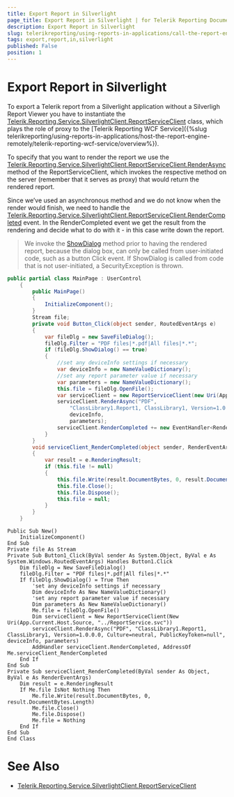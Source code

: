 ```yaml
---
title: Export Report in Silverlight
page_title: Export Report in Silverlight | for Telerik Reporting Documentation
description: Export Report in Silverlight
slug: telerikreporting/using-reports-in-applications/call-the-report-engine-via-apis/export-report-in-silverlight
tags: export,report,in,silverlight
published: False
position: 1
---
```


# Export Report in Silverlight



To export a Telerik report from a Silverlight application without a Silverligh Report Viewer you have to instantiate the  [Telerik.Reporting.Service.SilverlightClient.ReportServiceClient](/reporting/api/Telerik.Reporting.Service.SilverlightClient.ReportServiceClient)  class, which plays the role of proxy to the [Telerik Reporting WCF Service]({%slug telerikreporting/using-reports-in-applications/host-the-report-engine-remotely/telerik-reporting-wcf-service/overview%}).       

To specify that you want to render the report we use the          [Telerik.Reporting.Service.SilverlightClient.ReportServiceClient.RenderAsync](/reporting/api/Telerik.Reporting.Service.SilverlightClient.ReportServiceClient#Telerik_Reporting_Service_SilverlightClient_ReportServiceClient_RenderAsync_System_String_System_String_Telerik_Reporting_Service_NameValueDictionary_Telerik_Reporting_Service_NameValueDictionary_)            method of the ReportServiceClient, which invokes the respective method on the server (remember that it serves as proxy)           that would return the rendered report.       

Since we’ve used an asynchronous method and we do not know when the render would finish, we need to handle the          [Telerik.Reporting.Service.SilverlightClient.ReportServiceClient.RenderCompleted](/reporting/api/Telerik.Reporting.Service.SilverlightClient.ReportServiceClient#Telerik_Reporting_Service_SilverlightClient_ReportServiceClient_RenderCompleted)            event. In the RenderCompleted event we get the result from the rendering and decide what to do with it -  in this case write down the report.       

> We invoke the       [ShowDialog](http://msdn.microsoft.com/en-us/library/system.windows.controls.savefiledialog.showdialog(VS.95).aspx)        method prior to having the rendered report, because the dialog box, can only be called from user-initiated code, such as a button Click event. If ShowDialog is called from code that is not user-initiated, a SecurityException is thrown.         


    
````C#
public partial class MainPage : UserControl
    {
        public MainPage()
        {
            InitializeComponent();
        }
        Stream file;
        private void Button_Click(object sender, RoutedEventArgs e)
        {
            var fileDlg = new SaveFileDialog();
            fileDlg.Filter = "PDF files|*.pdf|All files|*.*";
            if (fileDlg.ShowDialog() == true)
            {
                //set any deviceInfo settings if necessary
                var deviceInfo = new NameValueDictionary();
                //set any report parameter value if necessary
                var parameters = new NameValueDictionary();
                this.file = fileDlg.OpenFile();
                var serviceClient = new ReportServiceClient(new Uri(App.Current.Host.Source, "../ReportService.svc"));
                serviceClient.RenderAsync("PDF",
                    "ClassLibrary1.Report1, ClassLibrary1, Version=1.0.0.0, Culture=neutral, PublicKeyToken=null",
                    deviceInfo,
                    parameters);
                serviceClient.RenderCompleted += new EventHandler<RenderEventArgs>(serviceClient_RenderCompleted);
            }
        }
        void serviceClient_RenderCompleted(object sender, RenderEventArgs e)
        {
            var result = e.RenderingResult;
            if (this.file != null)
            {
                this.file.Write(result.DocumentBytes, 0, result.DocumentBytes.Length);
                this.file.Close();
                this.file.Dispose();
                this.file = null;
            }
        }
    }
````
````VB.NET
Public Sub New()
    InitializeComponent()
End Sub
Private file As Stream
Private Sub Button1_Click(ByVal sender As System.Object, ByVal e As System.Windows.RoutedEventArgs) Handles Button1.Click
    Dim fileDlg = New SaveFileDialog()
    fileDlg.Filter = "PDF files|*.pdf|All files|*.*"
    If fileDlg.ShowDialog() = True Then
        'set any deviceInfo settings if necessary
        Dim deviceInfo As New NameValueDictionary()
        'set any report parameter value if necessary
        Dim parameters As New NameValueDictionary()
        Me.file = fileDlg.OpenFile()
        Dim serviceClient = New ReportServiceClient(New Uri(App.Current.Host.Source, "../ReportService.svc"))
        serviceClient.RenderAsync("PDF", "ClassLibrary1.Report1, ClassLibrary1, Version=1.0.0.0, Culture=neutral, PublicKeyToken=null", deviceInfo, parameters)
        AddHandler serviceClient.RenderCompleted, AddressOf Me.serviceClient_RenderCompleted
    End If
End Sub
Private Sub serviceClient_RenderCompleted(ByVal sender As Object, ByVal e As RenderEventArgs)
    Dim result = e.RenderingResult
    If Me.file IsNot Nothing Then
        Me.file.Write(result.DocumentBytes, 0, result.DocumentBytes.Length)
        Me.file.Close()
        Me.file.Dispose()
        Me.file = Nothing
    End If
End Sub
End Class
````


# See Also
 

* [Telerik.Reporting.Service.SilverlightClient.ReportServiceClient](/reporting/api/Telerik.Reporting.Service.SilverlightClient.ReportServiceClient)


